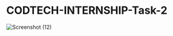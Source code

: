 # CODTECH-INTERNSHIP-Task-2
![Screenshot (12)](https://github.com/user-attachments/assets/65dc8449-a71c-400d-9ee0-b9e369c7b673)
